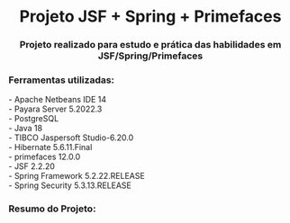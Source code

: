 <h1 align="center">Projeto JSF + Spring + Primefaces</h1>
<h3 align="center">Projeto realizado para estudo e prática das habilidades em JSF/Spring/Primefaces</h3>

<h3 align="left">Ferramentas utilizadas:</h3>
- Apache Netbeans IDE 14 
<br/>
- Payara Server 5.2022.3
<br/>
- PostgreSQL 
<br/>
- Java 18
<br/>
- TIBCO Jaspersoft Studio-6.20.0
<br/>
- Hibernate 5.6.11.Final
<br/>
- primefaces 12.0.0
<br/>
- JSF 2.2.20
<br/>
- Spring Framework 5.2.22.RELEASE
<br/>
- Spring Security 5.3.13.RELEASE
<br/>

<h3 align="left">Resumo do Projeto:</h3>

